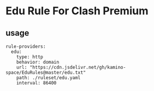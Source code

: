 # Edu Rule For Clash Premium

## usage

```
rule-providers:
  edu:
    type: http
    behavior: domain
    url: "https://cdn.jsdelivr.net/gh/kamino-space/EduRules@master/edu.txt"
    path: ./ruleset/edu.yaml
    interval: 86400
```